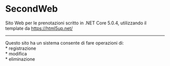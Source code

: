 # SecondWeb
Sito Web per le prenotazioni scritto in .NET Core 5.0.4, utilizzando il template da https://html5up.net/

<hr>
Questo sito ha un sistema consente di fare operazioni di:
<br>
* registrazione
<br>
* modifica
<br>
* eliminazione
<br>
